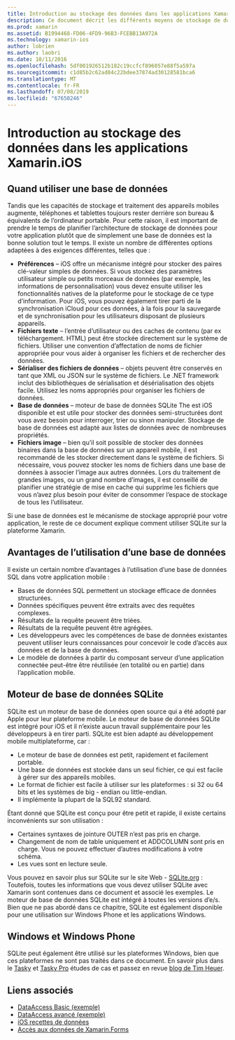 ```yaml
---
title: Introduction au stockage des données dans les applications Xamarin.iOS
description: Ce document décrit les différents moyens de stockage de données dans une application Xamarin.iOS et fournit des informations spécifiques sur les avantages de SQLite.
ms.prod: xamarin
ms.assetid: B1994468-FD06-4FD9-96B3-FCEBB13A972A
ms.technology: xamarin-ios
author: lobrien
ms.author: laobri
ms.date: 10/11/2016
ms.openlocfilehash: 5df001926512b182c19ccfcf896057e88f5a597a
ms.sourcegitcommit: c1d85b2c62ad84c22bdee37874ad30128581bca6
ms.translationtype: MT
ms.contentlocale: fr-FR
ms.lasthandoff: 07/08/2019
ms.locfileid: "67650246"
---
```

# <a name="introduction-to-data-storage-in-xamarinios-apps"></a>Introduction au stockage des données dans les applications Xamarin.iOS

## <a name="when-to-use-a-database"></a>Quand utiliser une base de données

Tandis que les capacités de stockage et traitement des appareils mobiles augmente, téléphones et tablettes toujours rester derrière son bureau &amp; équivalents de l’ordinateur portable. Pour cette raison, il est important de prendre le temps de planifier l’architecture de stockage de données pour votre application plutôt que de simplement une base de données est la bonne solution tout le temps. Il existe un nombre de différentes options adaptées à des exigences différentes, telles que :

-  **Préférences** – iOS offre un mécanisme intégré pour stocker des paires clé-valeur simples de données. Si vous stockez des paramètres utilisateur simple ou petits morceaux de données (par exemple, les informations de personnalisation) vous devez ensuite utiliser les fonctionnalités natives de la plateforme pour le stockage de ce type d’information. Pour iOS, vous pouvez également tirer parti de la synchronisation iCloud pour ces données, à la fois pour la sauvegarde et de synchronisation pour les utilisateurs disposant de plusieurs appareils.
-  **Fichiers texte** – l’entrée d’utilisateur ou des caches de contenu (par ex téléchargement. HTML) peut être stockée directement sur le système de fichiers. Utiliser une convention d’affectation de noms de fichier appropriée pour vous aider à organiser les fichiers et de rechercher des données.
-  **Sérialiser des fichiers de données** – objets peuvent être conservés en tant que XML ou JSON sur le système de fichiers. Le .NET framework inclut des bibliothèques de sérialisation et désérialisation des objets facile. Utilisez les noms appropriés pour organiser les fichiers de données.
-  **Base de données** – moteur de base de données SQLite The est iOS disponible et est utile pour stocker des données semi-structurées dont vous avez besoin pour interroger, trier ou sinon manipuler. Stockage de base de données est adapté aux listes de données avec de nombreuses propriétés.
-  **Fichiers image** – bien qu’il soit possible de stocker des données binaires dans la base de données sur un appareil mobile, il est recommandé de les stocker directement dans le système de fichiers. Si nécessaire, vous pouvez stocker les noms de fichiers dans une base de données à associer l’image aux autres données. Lors du traitement de grandes images, ou un grand nombre d’images, il est conseillé de planifier une stratégie de mise en cache qui supprime les fichiers que vous n’avez plus besoin pour éviter de consommer l’espace de stockage de tous les l’utilisateur.


Si une base de données est le mécanisme de stockage approprié pour votre application, le reste de ce document explique comment utiliser SQLite sur la plateforme Xamarin.

## <a name="advantages-of-using-a-database"></a>Avantages de l’utilisation d’une base de données

Il existe un certain nombre d’avantages à l’utilisation d’une base de données SQL dans votre application mobile :

-  Bases de données SQL permettent un stockage efficace de données structurées.
-  Données spécifiques peuvent être extraits avec des requêtes complexes.
-  Résultats de la requête peuvent être triées.
-  Résultats de la requête peuvent être agrégées.
-  Les développeurs avec les compétences de base de données existantes peuvent utiliser leurs connaissances pour concevoir le code d’accès aux données et de la base de données.
-  Le modèle de données à partir du composant serveur d’une application connectée peut-être être réutilisée (en totalité ou en partie) dans l’application mobile.


## <a name="sqlite-database-engine"></a>Moteur de base de données SQLite

SQLite est un moteur de base de données open source qui a été adopté par Apple pour leur plateforme mobile. Le moteur de base de données SQLite est intégré pour iOS et il n’existe aucun travail supplémentaire pour les développeurs à en tirer parti. SQLite est bien adapté au développement mobile multiplateforme, car :

-  Le moteur de base de données est petit, rapidement et facilement portable.
-  Une base de données est stockée dans un seul fichier, ce qui est facile à gérer sur des appareils mobiles.
-  Le format de fichier est facile à utiliser sur les plateformes : si 32 ou 64 bits et les systèmes de big - endian ou little-endian.
-  Il implémente la plupart de la SQL92 standard.


Étant donné que SQLite est conçu pour être petit et rapide, il existe certains inconvénients sur son utilisation :

-  Certaines syntaxes de jointure OUTER n’est pas pris en charge.
-  Changement de nom de table uniquement et ADDCOLUMN sont pris en charge. Vous ne pouvez effectuer d’autres modifications à votre schéma.
-  Les vues sont en lecture seule.


Vous pouvez en savoir plus sur SQLite sur le site Web - [SQLite.org](http://SQLite.org) : Toutefois, toutes les informations que vous devez utiliser SQLite avec Xamarin sont contenues dans ce document et associé les exemples. Le moteur de base de données SQLite est intégré à toutes les versions d’e/s.
Bien que ne pas abordé dans ce chapitre, SQLite est également disponible pour une utilisation sur Windows Phone et les applications Windows.

## <a name="windows-and-windows-phone"></a>Windows et Windows Phone

SQLite peut également être utilisé sur les plateformes Windows, bien que ces plateformes ne sont pas traités dans ce document.
En savoir plus dans le [Tasky](~/cross-platform/app-fundamentals/building-cross-platform-applications/case-study-tasky.md) et [Tasky Pro](http://docs.xamarin.com/guides/cross-platform/application_fundamentals/building_cross_platform_applications/case_study%3A_tasky) études de cas et passez en revue [blog de Tim Heuer](http://timheuer.com/blog/archive/2012/06/28/seeding-your-metro-style-app-with-sqlite-database.aspx).



## <a name="related-links"></a>Liens associés

- [DataAccess Basic (exemple)](https://github.com/xamarin/mobile-samples/tree/master/DataAccess/Basic)
- [DataAccess avancé (exemple)](https://github.com/xamarin/mobile-samples/tree/master/DataAccess/Advanced)
- [iOS recettes de données](https://github.com/xamarin/recipes/tree/master/Recipes/ios/data/sqlite)
- [Accès aux données de Xamarin.Forms](~/xamarin-forms/data-cloud/data/databases.md)
